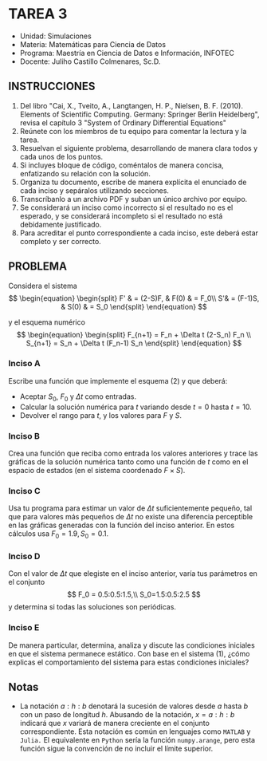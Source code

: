 # TAREA 3

* Unidad: Simulaciones
* Materia: Matemáticas para Ciencia de Datos
* Programa: Maestría en Ciencia de Datos e Información, INFOTEC
* Docente:  Juliho Castillo Colmenares, Sc.D.

## INSTRUCCIONES

1. Del libro "Cai, X., Tveito, A., Langtangen, H. P., Nielsen, B. F. (2010). Elements of Scientific Computing. Germany: Springer Berlin Heidelberg", revisa el capítulo 3 "System of Ordinary Differential Equations"
2. Reúnete con los miembros de tu equipo para comentar la lectura y la tarea.
3. Resuelvan el siguiente problema, desarrollando de manera clara todos y cada unos de los puntos.
3. Si incluyes bloque de código, coméntalos de manera concisa, enfatizando su relación con la solución. 
3. Organiza tu documento, escribe de manera explícita el enunciado de cada inciso y sepáralos utilizando secciones.
3. Transcríbanlo a un archivo PDF y suban un único archivo por equipo. 
4. Se considerará un inciso como incorrecto si el resultado no es el esperado, y se considerará incompleto si el resultado no está debidamente justificado.
5. Para acreditar el punto correspondiente a cada inciso, este deberá estar completo y ser correcto.

## PROBLEMA

Considera el sistema
$$
\begin{equation}
	\begin{split}
		F' & = (2-S)F, & F(0) & = F_0\\
		S'& = (F-1)S, & S(0) & = S_0
	\end{split}
\end{equation}
$$

y el esquema numérico
$$
\begin{equation}
\begin{split}
F_{n+1} = F_n + \Delta t (2-S_n) F_n \\
S_{n+1} = S_n + \Delta t (F_n-1) S_n
\end{split}
\end{equation}
$$

### Inciso A

Escribe una función que implemente el esquema (2) y que deberá:

*   Aceptar $S_0$, $F_0$ y $\Delta t$ como entradas.
*   Calcular la solución numérica para $t$ variando desde $t=0$ hasta $t=10$.
*   Devolver el rango para $t$, y los valores para $F$ y $S$.

### Inciso B

Crea una función que reciba como entrada los valores anteriores y trace las gráficas de la solución numérica tanto como una función de $t$ como en el espacio de estados (en el sistema coordenado $F\times S$).

### Inciso C

Usa tu programa para estimar un valor de $\Delta t$ suficientemente pequeño, tal que para valores más pequeños de $\Delta t$ no existe una diferencia perceptible en las gráficas generadas con la función del inciso anterior. En estos cálculos usa $F_0 = 1.9, S_0=0.1$.

### Inciso D

Con el valor de $\Delta t$ que elegiste en el inciso anterior, varía tus parámetros en el conjunto
$$
F_0 = 0.5:0.5:1.5,\\ S_0=1.5:0.5:2.5
$$
y determina si todas las soluciones son periódicas. 

### Inciso E

 De manera particular, determina, analiza y discute las condiciones iniciales en que el sistema permanece estático.  Con base en el sistema (1), ¿cómo explicas el comportamiento del sistema para estas condiciones iniciales? 

## Notas

*   La notación $a:h:b$ denotará la sucesión de valores desde $a$ hasta $b$ con un paso de longitud $h$. Abusando de la notación, $x=a:h:b$ indicará que $x$ variará de manera creciente en el conjunto correspondiente. Esta notación es común en lenguajes como `MATLAB` y `Julia.` El equivalente en `Python` sería la función `numpy.arange`, pero esta función sigue la convención de no incluir el límite superior. 
